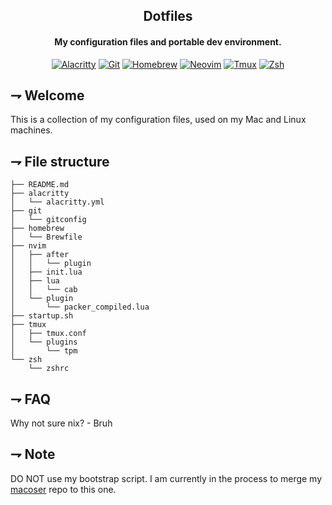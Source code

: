 <div align="center">

## Dotfiles
#### My configuration files and portable dev environment.

[![Alacritty](https://img.shields.io/badge/Alacritty-F46D01.svg?style=for-the-badge&logoColor=white&logo=alacritty)](https://alacritty.org/)
[![Git](https://img.shields.io/badge/git-F05032.svg?style=for-the-badge&logoColor=white&logo=git)](https://git-scm.com/)
[![Homebrew](https://img.shields.io/badge/Homebrew-white.svg?style=for-the-badge&logoColor=FBB040&logo=homebrew)](https://brew.sh/)
[![Neovim](https://img.shields.io/badge/Neovim-57A143.svg?style=for-the-badge&logoColor=white&logo=neovim)](https://neovim.io/)
[![Tmux](https://img.shields.io/badge/tmux-1BB91F.svg?style=for-the-badge&logoColor=white&logo=tmux)](https://github.com/tmux/tmux)
[![Zsh](https://img.shields.io/badge/Zsh-F15A24.svg?style=for-the-badge&logoColor=white&logo=gnubash)](https://www.zsh.org/)

</div>

## ⇁  Welcome
This is a collection of my configuration files, used on my Mac and Linux machines.

## ⇁  File structure

```
├── README.md
├── alacritty
│   └── alacritty.yml
├── git
│   └── gitconfig
├── homebrew
│   └── Brewfile
├── nvim
│   ├── after
│   │   └── plugin
│   ├── init.lua
│   ├── lua
│   │   └── cab
│   └── plugin
│       └── packer_compiled.lua
├── startup.sh
├── tmux
│   ├── tmux.conf
│   └── plugins
│       └── tpm
└── zsh
    └── zshrc

```

## ⇁ FAQ
Why not sure nix? 
\- Bruh

## ⇁ Note
DO NOT use my bootstrap script. I am currently in the process to merge my [macoser](https://github.com/21st-centuryman/macoser) repo to this one. 
